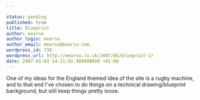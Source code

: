 ```yaml
---

status: pending
published: true
title: Blueprint
author: mearso
author_login: mearso
author_email: mearso@mearso.com
wordpress_id: 738
wordpress_url: http://mearso.co.uk/2007/05/blueprint-2/
date: 2007-05-03 14:11:01.000000000 +01:00
---
```

One of my ideas for the England themed idea of the site is a rugby machine, and to that end I've chosen to do things on a technical drawing/blueprint background, but still keep things pretty loose.
